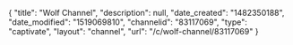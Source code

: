 {
    "title": "Wolf Channel",
    "description": null,
    "date_created": "1482350188",
    "date_modified": "1519069810",
    "channelid": "83117069",
    "type": "captivate",
    "layout": "channel",
    "url": "\/c\/wolf-channel\/83117069"
}